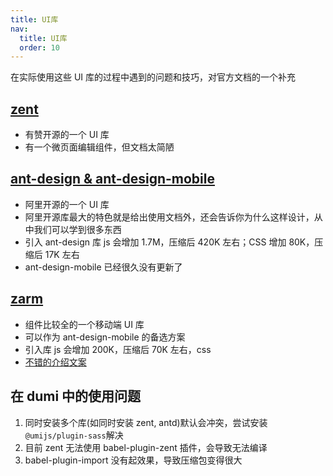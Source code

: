 ```yaml
---
title: UI库
nav:
  title: UI库
  order: 10
---
```


在实际使用这些 UI 库的过程中遇到的问题和技巧，对官方文档的一个补充

## [zent](https://youzan.github.io/)

- 有赞开源的一个 UI 库
- 有一个微页面编辑组件，但文档太简陋

## [ant-design & ant-design-mobile](https://ant.design/)

- 阿里开源的一个 UI 库
- 阿里开源库最大的特色就是给出使用文档外，还会告诉你为什么这样设计，从中我们可以学到很多东西
- 引入 ant-design 库 js 会增加 1.7M，压缩后 420K 左右；CSS 增加 80K，压缩后 17K 左右
- ant-design-mobile 已经很久没有更新了

## [zarm](https://github.com/ZhongAnTech/zarm)

- 组件比较全的一个移动端 UI 库
- 可以作为 ant-design-mobile 的备选方案
- 引入库 js 会增加 200K，压缩后 70K 左右，css
- [不错的介绍文案](https://segmentfault.com/a/1190000022132142?utm_source=tag-newest)

## 在 dumi 中的使用问题

1. 同时安装多个库(如同时安装 zent, antd)默认会冲突，尝试安装`@umijs/plugin-sass`解决
2. 目前 zent 无法使用 babel-plugin-zent 插件，会导致无法编译
3. babel-plugin-import 没有起效果，导致压缩包变得很大
